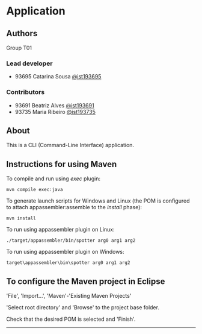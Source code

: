 # Application

## Authors

Group T01


### Lead developer 

* 93695 Catarina Sousa [@ist193695](https://git.rnl.tecnico.ulisboa.pt/ist193695)


### Contributors

* 93691 Beatriz Alves [@ist193691](https://git.rnl.tecnico.ulisboa.pt/ist193691)
* 93735 Maria Ribeiro [@ist193735](https://git.rnl.tecnico.ulisboa.pt/ist193735)

## About

This is a CLI (Command-Line Interface) application.


## Instructions for using Maven

To compile and run using _exec_ plugin:

```
mvn compile exec:java
```

To generate launch scripts for Windows and Linux
(the POM is configured to attach appassembler:assemble to the _install_ phase):

```
mvn install
```

To run using appassembler plugin on Linux:

```
./target/appassembler/bin/spotter arg0 arg1 arg2
```

To run using appassembler plugin on Windows:

```
target\appassembler\bin\spotter arg0 arg1 arg2
```


## To configure the Maven project in Eclipse

'File', 'Import...', 'Maven'-'Existing Maven Projects'

'Select root directory' and 'Browse' to the project base folder.

Check that the desired POM is selected and 'Finish'.


----

